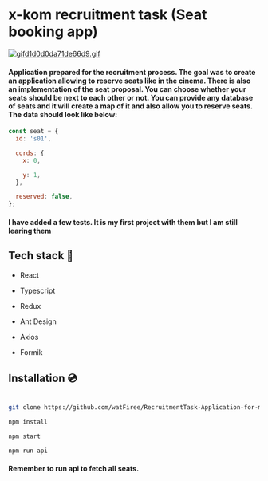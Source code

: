 # x-kom recruitment task (Seat booking app)

[![gifd1d0d0da71de66d9.gif](https://s6.gifyu.com/images/gifd1d0d0da71de66d9.gif)](https://gifyu.com/image/oEwM)

#### Application prepared for the recruitment process. The goal was to create an application allowing to reserve seats like in the cinema. There is also an implementation of the seat proposal. You can choose whether your seats should be next to each other or not. You can provide any database of seats and it will create a map of it and also allow you to reserve seats. The data should look like below:

```javascript
const seat = {
  id: 's01',

  cords: {
    x: 0,

    y: 1,
  },

  reserved: false,
};
```

#### **I have added a few tests. It is my first project with them but I am still learing them**

## Tech stack 🔧

- React

- Typescript

- Redux

- Ant Design

- Axios

- Formik

## Installation 💿

```bash

git clone https://github.com/watFiree/RecruitmentTask-Application-for-managing-seat-booking.git

npm install

npm start

npm run api

```

#### **Remember to run api to fetch all seats.**
